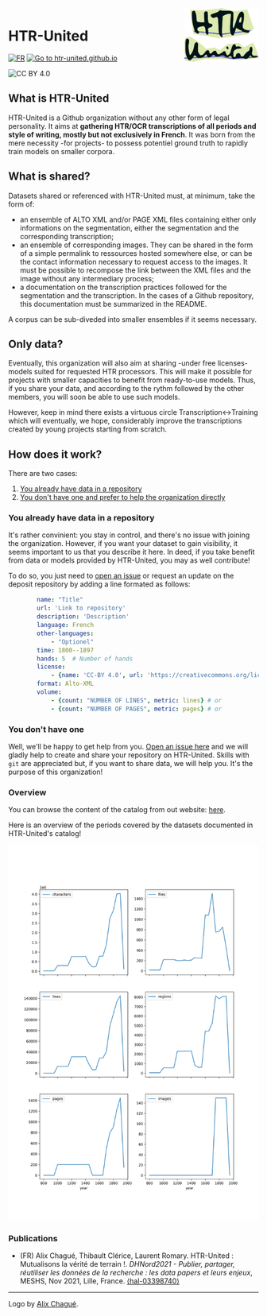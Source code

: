 <img src="https://raw.githubusercontent.com/HTR-United/htr-united.github.io/master/assets/images/logo_htr-united.png" width=150 align=right>

HTR-United
=========

[![FR](https://img.shields.io/badge/cliquer%20pour%20voir%20en-FR-informational)](./README.fr.md) [![Go to htr-united.github.io](https://img.shields.io/badge/Website-htr--united.github.io-green)](https://htr-united.github.io) 

![CC BY 4.0](https://img.shields.io/badge/license-CC--BY-lightgrey)


## What is HTR-United
HTR-United is a Github organization without any other form of legal personality. It aims at **gathering HTR/OCR transcriptions of all periods and style of writing, mostly but not exclusively in French**. It was born from the mere necessity -for projects- to possess potentiel ground truth to rapidly train models on smaller corpora.

## What is shared?

Datasets shared or referenced with HTR-United must, at minimum, take the form of:
- an ensemble of ALTO XML and/or PAGE XML files containing either only informations on the segmentation, either the segmentation and the corresponding transcription;
- an ensemble of corresponding images. They can be shared in the form of a simple permalink to ressources hosted somewhere else, or can be the contact information necessary to request access to the images. It must be possible to recompose the link between the XML files and the image without any intermediary process;
- a documentation on the transcription practices followed for the segmentation and the transcription. In the cases of a Github repository, this documentation must be summarized in the README.

A corpus can be sub-diveded into smaller ensembles if it seems necessary.


## Only data?

Eventually, this organization will also aim at sharing -under free licenses- models suited for requested HTR processors. This will make it possible for projects with smaller capacities to benefit from ready-to-use models. Thus, if you share your data, and according to the rythm followed by the other members, you will soon be able to use such models.

However, keep in mind there exists a virtuous circle Transcription<->Training which will eventually, we hope, considerably improve the transcriptions created by young projects starting from scratch.

## How does it work?
There are two cases:
1. [You already have data in a repository](#you-already-have-data-in-a-repository)
2. [You don't have one and prefer to help the organization directly](#you-dont-have-one)
    
### You already have data in a repository
It's rather convinient: you stay in control, and there's no issue with joining the organization. However, if you want your dataset to gain visibility, it seems important to us that you describe it here. In deed, if you take benefit from data or models provided by HTR-United, you may as well contribute!

To do so, you just need to [open an issue](https://github.com/HTR-United/htr-united/issues/new) or request an update on the deposit repository by adding a line formated as follows:

```yaml
        name: "Title"
        url: 'Link to repository'
        description: 'Description'
        language: French
        other-languages:
            - "Optionel"
        time: 1800--1897
        hands: 5  # Number of hands
        license:
            - {name: 'CC-BY 4.0', url: 'https://creativecommons.org/licenses/by/4.0/'} # Of course, you can change the licence
        format: Alto-XML
        volume:
            - {count: "NUMBER OF LINES", metric: lines} # or
            - {count: "NUMBER OF PAGES", metric: pages} # or
```

### You don't have one
Well, we'll be happy to get help from you. [Open an issue here](https://github.com/HTR-United/htr-united/issues/new) and we will gladly help to create and share your repository on HTR-United. Skills with `git` are appreciated but, if you want to share data, we will help you. It's the purpose of this organization!

### Overview 

You can browse the content of the catalog from out website: [here](https://htr-united.github.io/catalog.html).

Here is an overview of the periods covered by the datasets documented in HTR-United's catalog!

![graph](./graph.png)


### Publications

- (FR) Alix Chagué, Thibault Clérice, Laurent Romary. HTR-United : Mutualisons la vérité de terrain !. *DHNord2021 - Publier, partager, réutiliser les données de la recherche : les data papers et leurs enjeux*, MESHS, Nov 2021, Lille, France. [⟨hal-03398740⟩](https://hal.inria.fr/hal-03398740v1)

---

Logo by [Alix Chagué](https://alix-tz.github.io).
